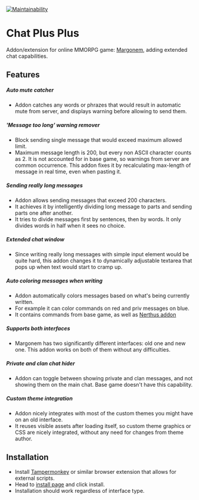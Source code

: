 [![Maintainability](https://api.codeclimate.com/v1/badges/0045b2e38640fbd10184/maintainability)](https://codeclimate.com/github/KrisAphalon/margonem-chat-plus-plus/maintainability)

Chat Plus Plus
======
Addon/extension for online MMORPG game: [Margonem](https://www.margonem.pl/), adding extended chat capabilities.


Features
------

##### Auto mute catcher

- Addon catches any words or phrazes that would result in automatic mute from server, and displays warning before
  allowing to send them.

##### 'Message too long' warning remover

- Block sending single message that would exceed maximum allowed limit.
- Maximum message length is 200, but every non ASCII character counts as 2. It is not accounted for in base game, so
  warnings from server are common occurrence. This addon fixes it by recalculating max-length of message in real time,
  even when pasting it.

##### Sending really long messages

- Addon allows sending messages that exceed 200 characters.
- It achieves it by intelligently dividing long message to parts and sending parts one after another.
- It tries to divide messages first by sentences, then by words. It only divides words in half when it sees no choice.

##### Extended chat window

- Since writing really long messages with simple input element would be quite hard, this addon changes it to dynamically
  adjustable textarea that pops up when text would start to cramp up.

##### Auto coloring messages when writing

- Addon automatically colors messages based on what's being currently written.
- For example it can color commands on red and priv messages on blue.
- It contains commands from base game, as well as [Nerthus addon](https://github.com/nerthus-margonem/nerthusaddon)

##### Supports both interfaces

- Margonem has two significantly different interfaces: old one and new one. This addon works on both of them without any
  difficulties.

##### Private and clan chat hider

- Addon can toggle between showing private and clan messages, and not showing them on the main chat. Base game doesn't
  have this capability.

##### Custom theme integration

- Addon nicely integrates with most of the custom themes you might have on an old interface.
- It reuses visible assets after loading itself, so custom theme graphics or CSS are nicely integrated, without any need
  for changes from theme author.

Installation
------

- Install [Tampermonkey](https://www.tampermonkey.net/) or similar browser extension that allows for external scripts.
- Head to [install page](https://krisaphalon.github.io/margonem-chat-plus-plus/chat-plus-plus.user.js) and click
  install.
- Installation should work regardless of interface type.
